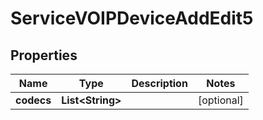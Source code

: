 

# ServiceVOIPDeviceAddEdit5

## Properties

Name | Type | Description | Notes
------------ | ------------- | ------------- | -------------
**codecs** | **List&lt;String&gt;** |  |  [optional]




